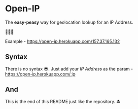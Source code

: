 # Open-IP

The **easy-peasy** way for geolocation lookup for an IP Address.

💃💃💃

Example - https://open-ip.herokuapp.com/157.37.165.132

## Syntax

There is no syntax 😎.
Just add your *IP Address* as the param - https://open-ip.herokuapp.com/:ip

## And

This is the end of this README just like the repository. ⏏
